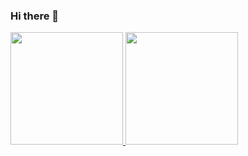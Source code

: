 ### Hi there 👋

<div>
  <a href="https://github.com/i3elj">
  <img height="180em" src="https://github-readme-stats.vercel.app/api?username=i3elj&show_icons=true&theme=onedark&include_all_commits=true&count_private=true"/>
  <img height="180em" src="https://github-readme-stats.vercel.app/api/top-langs/?username=i3elj&layout=compact&langs_count=7&theme=dracula"/>
</div>
